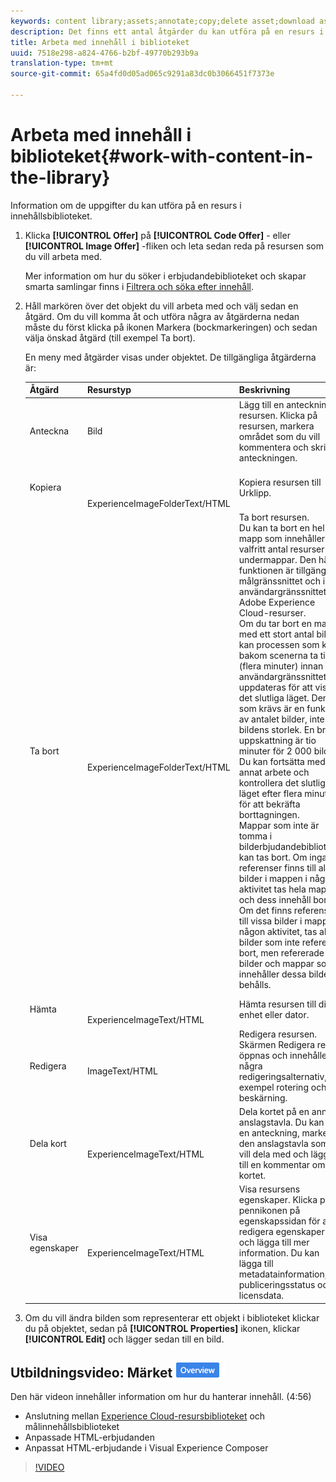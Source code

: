 ```yaml
---
keywords: content library;assets;annotate;copy;delete asset;download asset;edit content;share card;view content properties
description: Det finns ett antal åtgärder du kan utföra på en resurs i biblioteket.
title: Arbeta med innehåll i biblioteket
uuid: 7518e298-a824-4766-b2bf-49770b293b9a
translation-type: tm+mt
source-git-commit: 65a4fd0d05ad065c9291a83dc0b3066451f7373e

---
```



# Arbeta med innehåll i biblioteket{#work-with-content-in-the-library}

Information om de uppgifter du kan utföra på en resurs i innehållsbiblioteket.

1. Klicka **[!UICONTROL Offer]** på **[!UICONTROL Code Offer]** - eller **[!UICONTROL Image Offer]** -fliken och leta sedan reda på resursen som du vill arbeta med.

   Mer information om hur du söker i erbjudandebiblioteket och skapar smarta samlingar finns i [Filtrera och söka efter innehåll](../../c-experiences/c-manage-content/filter-and-search-content.md#concept_3B59B8F025BF4CEA82ECC5199D365276).

1. Håll markören över det objekt du vill arbeta med och välj sedan en åtgärd. Om du vill komma åt och utföra några av åtgärderna nedan måste du först klicka på ikonen Markera (bockmarkeringen) och sedan välja önskad åtgärd (till exempel Ta bort).

   En meny med åtgärder visas under objektet. De tillgängliga åtgärderna är:

   | Åtgärd | Resurstyp | Beskrivning |
   |--- |--- |--- |
   | Anteckna | Bild | Lägg till en anteckning till resursen. Klicka på resursen, markera området som du vill kommentera och skriv anteckningen. |
   | Kopiera | <br><br><br>ExperienceImageFolderText/HTML | Kopiera resursen till Urklipp. |
   | Ta bort | <br><br><br>ExperienceImageFolderText/HTML | Ta bort resursen.<br>Du kan ta bort en hel mapp som innehåller valfritt antal resurser och undermappar. Den här funktionen är tillgänglig i målgränssnittet och i användargränssnittet för Adobe Experience Cloud-resurser.<br>Om du tar bort en mapp med ett stort antal bilder kan processen som körs bakom scenerna ta tid (flera minuter) innan användargränssnittet uppdateras för att visa det slutliga läget. Den tid som krävs är en funktion av antalet bilder, inte bildens storlek. En bra uppskattning är tio minuter för 2 000 bilder. Du kan fortsätta med annat arbete och kontrollera det slutliga läget efter flera minuter för att bekräfta borttagningen.<br> Mappar som inte är tomma i bilderbjudandebiblioteket kan tas bort. Om inga referenser finns till alla bilder i mappen i någon aktivitet tas hela mappen och dess innehåll bort. Om det finns referenser till vissa bilder i mappen i någon aktivitet, tas alla bilder som inte refereras bort, men refererade bilder och mappar som innehåller dessa bilder behålls. |
   | Hämta | <br><br>ExperienceImageText/HTML | Hämta resursen till din enhet eller dator. |
   | Redigera | <br>ImageText/HTML | Redigera resursen. Skärmen Redigera resurs öppnas och innehåller några redigeringsalternativ, till exempel rotering och beskärning. |
   | Dela kort | <br><br>ExperienceImageText/HTML | Dela kortet på en annan anslagstavla. Du kan rita en anteckning, markera den anslagstavla som du vill dela med och lägga till en kommentar om kortet. |
   | Visa egenskaper | <br><br>ExperienceImageText/HTML | Visa resursens egenskaper. Klicka på pennikonen på egenskapssidan för att redigera egenskaperna och lägga till mer information. Du kan lägga till metadatainformation, publiceringsstatus och licensdata. |

1. Om du vill ändra bilden som representerar ett objekt i biblioteket klickar du på objektet, sedan på **[!UICONTROL Properties]** ikonen, klickar **[!UICONTROL Edit]** och lägger sedan till en bild.

## Utbildningsvideo: Märket ![Översikt över innehållsdatabas](/help/assets/overview.png)

Den här videon innehåller information om hur du hanterar innehåll. (4:56)

* Anslutning mellan [Experience Cloud-resursbiblioteket](https://docs.adobe.com/content/help/en/core-services/interface/assets/creative-cloud.html) och målinnehållsbiblioteket
* Anpassade HTML-erbjudanden
* Anpassat HTML-erbjudande i Visual Experience Composer

>[!VIDEO](https://video.tv.adobe.com/v/17387)